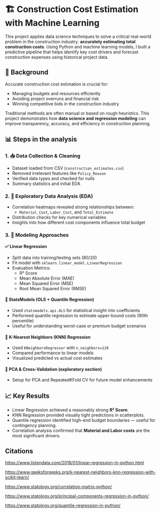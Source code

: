 # 🏗️ Construction Cost Estimation with Machine Learning

This project applies data science techniques to solve a critical real-world problem in the construction industry: **accurately estimating total construction costs**. Using Python and machine learning models, I built a predictive pipeline that helps identify key cost drivers and forecast construction expenses using historical project data.

## 🧾 Background

Accurate construction cost estimation is crucial for:
- Managing budgets and resources efficiently
- Avoiding project overruns and financial risk
- Winning competitive bids in the construction industry

Traditional methods are often manual or based on rough heuristics. This project demonstrates how **data science and regression modeling** can improve transparency, accuracy, and efficiency in construction planning.

## 📊 Steps in the analysis 

### 1. 📥 Data Collection & Cleaning
- Dataset loaded from CSV (`construction_estimates.csv`)
- Removed irrelevant features like `Policy_Reason`
- Verified data types and checked for nulls
- Summary statistics and initial EDA

### 2. 🔎 Exploratory Data Analysis (EDA)
- Correlation heatmaps revealed strong relationships between:
  - `Material_Cost`, `Labor_Cost`, and `Total_Estimate`
- Distribution checks for key numerical variables
- Insights into how different cost components influence total budget

### 3. 🤖 Modeling Approaches

#### ✅ Linear Regression
- Split data into training/testing sets (80/20)
- Fit model with `sklearn.linear_model.LinearRegression`
- Evaluation Metrics:
  - R² Score
  - Mean Absolute Error (MAE)
  - Mean Squared Error (MSE)
  - Root Mean Squared Error (RMSE)
  
#### 🧮 StatsModels (OLS + Quantile Regression)
- Used `statsmodels.api.OLS` for statistical insight into coefficients
- Performed quantile regression to estimate upper-bound costs (90th percentile)
- Useful for understanding worst-case or premium budget scenarios

#### 🧠 K-Nearest Neighbors (KNN) Regression
- Used `KNeighborsRegressor` with `n_neighbors=120`
- Compared performance to linear models
- Visualized predicted vs actual cost estimates

#### 🧪 PCA & Cross-Validation (exploratory section)
- Setup for PCA and RepeatedKFold CV for future model enhancements

## 📈 Key Results

- Linear Regression achieved a reasonably strong **R² Score**.
- KNN Regression provided visually tight predictions in scatterplots.
- Quantile regression identified high-end budget boundaries — useful for contingency planning.
- Correlation analysis confirmed that **Material and Labor costs** are the most significant drivers.

## Citations

 https://www.listendata.com/2018/01/linear-regression-in-python.html

 https://www.geeksforgeeks.org/k-nearest-neighbors-knn-regression-with-scikit-learn/

 https://www.statology.org/correlation-matrix-python/

 https://www.statology.org/principal-components-regression-in-python/

 https://www.statology.org/quantile-regression-in-python/
